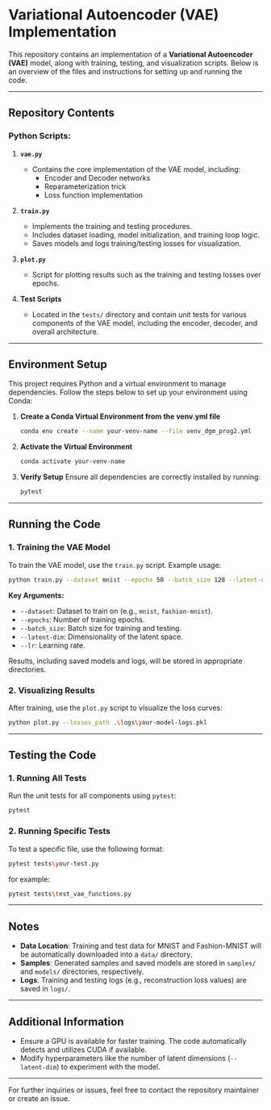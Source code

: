 # Variational Autoencoder (VAE) Implementation

This repository contains an implementation of a **Variational Autoencoder (VAE)** model, along with training, testing, and visualization scripts. Below is an overview of the files and instructions for setting up and running the code.

---

## Repository Contents

### Python Scripts:

1. **`vae.py`**
   - Contains the core implementation of the VAE model, including:
     - Encoder and Decoder networks
     - Reparameterization trick
     - Loss function implementation

2. **`train.py`**
   - Implements the training and testing procedures.
   - Includes dataset loading, model initialization, and training loop logic.
   - Saves models and logs training/testing losses for visualization.

3. **`plot.py`**
   - Script for plotting results such as the training and testing losses over epochs.

4. **Test Scripts**
   - Located in the `tests/` directory and contain unit tests for various components of the VAE model, including the encoder, decoder, and overall architecture.

---

## Environment Setup

This project requires Python and a virtual environment to manage dependencies. Follow the steps below to set up your environment using Conda:

1. **Create a Conda Virtual Environment from the venv.yml file**
   ```bash
   conda env create --name your-venv-name --file venv_dgm_prog2.yml
   ```

2. **Activate the Virtual Environment**
   ```bash
   conda activate your-venv-name
   ```

3. **Verify Setup**
   Ensure all dependencies are correctly installed by running:
   ```bash
   pytest
   ```

---

## Running the Code

### 1. Training the VAE Model

To train the VAE model, use the `train.py` script. Example usage:

```bash
python train.py --dataset mnist --epochs 50 --batch_size 128 --latent-dim 100 --lr 1e-3
```

**Key Arguments:**
- `--dataset`: Dataset to train on (e.g., `mnist`, `fashion-mnist`).
- `--epochs`: Number of training epochs.
- `--batch_size`: Batch size for training and testing.
- `--latent-dim`: Dimensionality of the latent space.
- `--lr`: Learning rate.

Results, including saved models and logs, will be stored in appropriate directories.

### 2. Visualizing Results

After training, use the `plot.py` script to visualize the loss curves:

```bash
python plot.py --losses_path .\logs\your-model-logs.pkl
```

---

## Testing the Code

### 1. Running All Tests
Run the unit tests for all components using `pytest`:
```bash
pytest
```

### 2. Running Specific Tests
To test a specific file, use the following format:
```bash
pytest tests\your-test.py
```
for example:
```bash
pytest tests\test_vae_functions.py
```

---

## Notes

- **Data Location**: Training and test data for MNIST and Fashion-MNIST will be automatically downloaded into a `data/` directory.
- **Samples**: Generated samples and saved models are stored in `samples/` and `models/` directories, respectively.
- **Logs**: Training and testing logs (e.g., reconstruction loss values) are saved in `logs/`.

---

## Additional Information

- Ensure a GPU is available for faster training. The code automatically detects and utilizes CUDA if available.
- Modify hyperparameters like the number of latent dimensions (`--latent-dim`) to experiment with the model.

---

For further inquiries or issues, feel free to contact the repository maintainer or create an issue.
